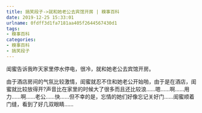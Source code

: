 ```yaml
---
title: 搞笑段子->就和她老公去宾馆开房 | 糗事百科
date: 2019-12-25 15:33:01
urlname: 0fdff3d1fa7181aa405f2644567430d1
tags: 
- 糗事百科
categories:
- 糗事百科
- 搞笑段子
---
```

闺蜜告诉我昨天家里停水停电，很冷，就和她老公去宾馆开房。

由于酒店房间的气氛比较激情，闺蜜就忍不住和她老公开始啪，由于是在酒店，闺蜜就比较放得开?声音比在家里的时候大了很多而且还比较浪……嗯……啊……用力……啊……老公……快……但不幸的是，忘情的她们好像忘记关好门……闺蜜顺着门缝，看到了好几双眼睛……


